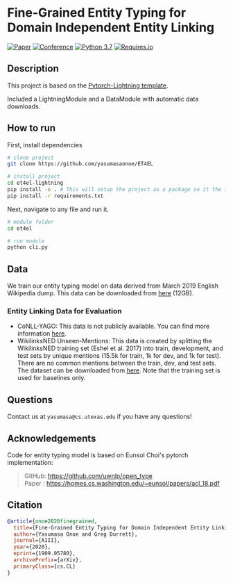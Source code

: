 # Fine-Grained Entity Typing for Domain Independent Entity Linking

[![Paper](https://img.shields.io/badge/Paper-%09arXiv%3A1909.05780-red?style=flat-square)](https://arxiv.org/abs/1909.05780)
[![Conference](https://img.shields.io/badge/AIII-2020-blueviolet?style=flat-square)](https://ojs.aaai.org//index.php/AAAI/article/view/6234)
[![Python 3.7](https://img.shields.io/badge/python-3.7-blue.svg?style=flat-square)](https://www.python.org/downloads/release/python-3711/)
[![Requires.io](https://img.shields.io/requires/github/yasumasaonoe/ET4EL?style=flat-square)](./requirements.txt)

## Description

This project is based on the [Pytorch-Lightning template](https://github.com/PyTorchLightning/deep-learning-project-template).

Included a LightningModule and a DataModule with automatic data downloads.

## How to run

First, install dependencies

```bash
# clone project   
git clone https://github.com/yasumasaonoe/ET4EL

# install project   
cd et4el-lightning
pip install -e . # This will setup the project as a package so it the imports work
pip install -r requirements.txt
 ```

 Next, navigate to any file and run it.

 ```bash
# module folder
cd et4el

# run module 
python cli.py
```

## Data

We train our entity typing model on data derived from March 2019 English Wikipedia dump. This data can be downloaded from [here](https://drive.google.com/file/d/1m9CPaehSjlsFA6Na-bYZ2GWt_kzyfJTo/view?usp=sharing) (12GB).

### Entity Linking Data for Evaluation

* CoNLL-YAGO: This data is not publicly available. You can find more information [here](https://www.mpi-inf.mpg.de/departments/databases-and-information-systems/research/yago-naga/aida/downloads/).
* WikilinksNED Unseen-Mentions: This data is created by splitting the WikilinksNED training set (Eshel et al. 2017) into train, development, and test sets by unique mentions (15.5k for train, 1k for dev, and 1k for test). There are no common mentions between the train, dev, and test sets. The dataset can be downloaded from [here](https://drive.google.com/a/utexas.edu/file/d/1jANXLqsDwZvRBxhgDRryOQgClqyzciII/view?usp=drive_web). Note that the training set is used for baselines only.

## Questions

Contact us at `yasumasa@cs.utexas.edu` if you have any questions!

## Acknowledgements

Code for entity typing model is based on Eunsol Choi's pytorch implementation:
> GitHub: <https://github.com/uwnlp/open_type>  
> Paper : <https://homes.cs.washington.edu/~eunsol/papers/acl_18.pdf>

## Citation

```bibtex
@article{onoe2020finegrained,
  title={Fine-Grained Entity Typing for Domain Independent Entity Linking},
  author={Yasumasa Onoe and Greg Durrett},
  journal={AIII},
  year={2020},
  eprint={1909.05780},
  archivePrefix={arXiv},
  primaryClass={cs.CL}
}
```
